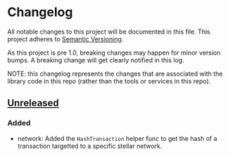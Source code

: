 # Changelog

All notable changes to this project will be documented in this
file.  This project adheres to [Semantic Versioning](http://semver.org/).

As this project is pre 1.0, breaking changes may happen for minor version
bumps.  A breaking change will get clearly notified in this log.

NOTE:  this changelog represents the changes that are associated with the library code in this repo (rather than the tools or services in this repo).  

## [Unreleased]

### Added

- network:  Added the `HashTransaction` helper func to get the hash of a transaction targetted to a specific stellar network.

[Unreleased]: https://github.com/stellar/go/commits/master